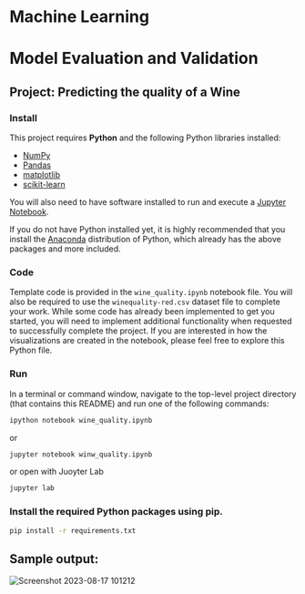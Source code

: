 # Machine Learning 
# Model Evaluation and Validation
## Project: Predicting the quality of a Wine

### Install

This project requires **Python** and the following Python libraries installed:

- [NumPy](http://www.numpy.org/)
- [Pandas](http://pandas.pydata.org/)
- [matplotlib](http://matplotlib.org/)
- [scikit-learn](http://scikit-learn.org/stable/)

You will also need to have software installed to run and execute a [Jupyter Notebook](http://jupyter.org/install.html).

If you do not have Python installed yet, it is highly recommended that you install the [Anaconda](https://www.anaconda.com/download/) distribution of Python, which already has the above packages and more included. 

### Code

Template code is provided in the `wine_quality.ipynb` notebook file. You will also be required to use  the `winequality-red.csv` dataset file to complete your work. While some code has already been implemented to get you started, you will need to implement additional functionality when requested to successfully complete the project. If you are interested in how the visualizations are created in the notebook, please feel free to explore this Python file.

### Run

In a terminal or command window, navigate to the top-level project directory  (that contains this README) and run one of the following commands:

```bash
ipython notebook wine_quality.ipynb
```  
or
```bash
jupyter notebook winw_quality.ipynb
```
or open with Juoyter Lab
```bash
jupyter lab
```
### Install the required Python packages using pip.
```bash
pip install -r requirements.txt
```
## Sample output:
![Screenshot 2023-08-17 101212](https://github.com/rahulSengupta01/wine_quality/assets/133310491/aa7edf09-b053-4045-8c2c-35af3b8df939)
